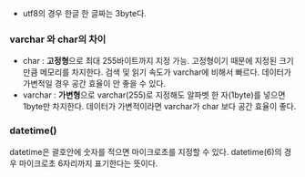 - utf8의 경우 한글 한 글짜는 3byte다.

### varchar 와 char의 차이

- char : **고정형**으로 최대 255바이트까지 지정 가능. 고정형이기 때문에 지정된 크기 만큼 메모리를 차지한다. 검색 및 읽기 속도가 varchar에 비해서 빠르다. 데이터가 가변적일 경우 공간 효율이 안 좋을 수 있다.
- varchar : **가변형**으로 varchar(255)로 지정해도 알파벳 한 자(1byte)를 넣으면 1byte만 차지한다. 데이터가 가변적이라면 varchar가 char 보다 공간 효율이 좋다. 

### datetime()

datetime은 괄호안에 숫자를 적으면 마이크로초를 지정할 수 있다. datetime(6)의 경우 마이크로초 6자리까지 표기한다는 뜻이다.